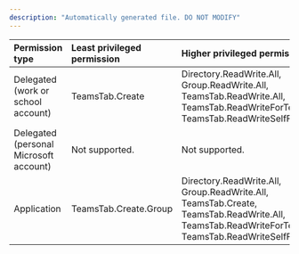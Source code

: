```yaml
---
description: "Automatically generated file. DO NOT MODIFY"
---
```


|Permission type|Least privileged permission|Higher privileged permissions|
|:---|:---|:---|
|Delegated (work or school account)|TeamsTab.Create|Directory.ReadWrite.All, Group.ReadWrite.All, TeamsTab.ReadWrite.All, TeamsTab.ReadWriteForTeam, TeamsTab.ReadWriteSelfForTeam|
|Delegated (personal Microsoft account)|Not supported.|Not supported.|
|Application|TeamsTab.Create.Group|Directory.ReadWrite.All, Group.ReadWrite.All, TeamsTab.Create, TeamsTab.ReadWrite.All, TeamsTab.ReadWriteForTeam.All, TeamsTab.ReadWriteSelfForTeam.All|


